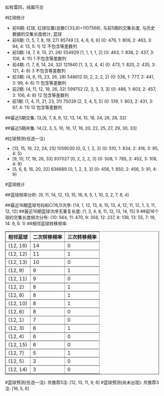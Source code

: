 <!-- 
.. title: 双色球2015118期(2015-10-08)数据分析报告
.. slug: slott-2015118-2015-10-08-report
.. date: 2015-10-09 08:00:00 UTC+08:00
.. tags: Lottery
.. link: 
.. description: 
.. type: text
-->

如有雷同，纯属巧合

<!-- TEASER_END-->

#红球统计

- 前N期: 红球, 红球位置(总数C(33,6)=1107568), 与前5期的交集长度, 与历史数据的交集长度统计, 蓝球
- 前6期: (1, 5, 7, 8, 19, 27) 85749 [3, 4, 6, 6, 6] {0: 479, 1: 806, 2: 463, 3: 94, 4: 13, 5: 1} 12 不包含等差数列
- 前5期: (4, 7, 9, 13, 21, 26) 554929 [1, 1, 1, 1, 2] {0: 463, 1: 838, 2: 437, 3: 108, 4: 11} 1 不包含等差数列
- 前4期: (1, 7, 8, 14, 24, 32) 121940 [1, 3, 3, 4, 4] {0: 473, 1: 820, 2: 435, 3: 121, 4: 9} 3 不包含等差数列
- 前3期: (4, 6, 15, 23, 26, 28) 548612 [0, 2, 2, 2, 2] {0: 536, 1: 777, 2: 441, 3: 99, 4: 6} 11 包含等差数列
- 前2期: (4, 11, 12, 18, 26, 32) 599752 [2, 3, 3, 3, 3] {0: 486, 1: 803, 2: 457, 3: 106, 4: 8} 12 包含等差数列
- 前1期: (1, 4, 11, 21, 23, 31) 75039 [2, 3, 4, 5, 5] {0: 519, 1: 803, 2: 431, 3: 97, 4: 11} 12 包含等差数列

##最近5期交集:
13,[6, 7, 8, 9, 12, 13, 14, 15, 18, 24, 26, 28, 32]

##最近5期并集:
14,[2, 3, 5, 10, 16, 17, 19, 20, 22, 25, 27, 29, 30, 33]

#红球预测(任选一注)

- [13, 15, 19, 22, 24, 25] 1059030 [0, 0, 1, 2, 3] {0: 510, 1: 834, 2: 418, 3: 95, 4: 5}
- [9, 10, 17, 18, 26, 33] 937027 [0, 2, 2, 2, 3] {0: 508, 1: 785, 2: 452, 3: 108, 4: 9}
- [5, 6, 8, 16, 20, 32] 636689 [0, 1, 2, 3, 3] {0: 456, 1: 850, 2: 456, 3: 91, 4: 9}

#蓝球统计

##蓝球频率分析:
[9, 11, 14, 12, 13, 15, 16, 6, 5, 1, 10, 3, 2, 7, 8, 4]

##最近16期蓝球号码和C(16,1)次序:
[14, 1, 12, 13, 8, 15, 13, 4, 12, 11, 12, 1, 3, 11, 12, 12]
##最近16期蓝球次序无重复长度:
[1, 3, 4, 8, 11, 12, 13, 14, 15] 9
##前16个球的交集长度频次分布:
{10: 564, 11: 470, 9: 356, 12: 237, 8: 136, 13: 55, 7: 19, 14: 9, 6: 1}
##相邻蓝球转移频率:
<table border="1" class="table table-striped dataframe">
  <thead>
    <tr style="text-align: right;">
      <th>相邻蓝球</th>
      <th>二次转移频率</th>
      <th>三次转移频率</th>
    </tr>
  </thead>
  <tbody>
    <tr>
      <td>(12, 16)</td>
      <td>14</td>
      <td>0</td>
    </tr>
    <tr>
      <td>(12, 12)</td>
      <td>11</td>
      <td>1</td>
    </tr>
    <tr>
      <td>(12, 13)</td>
      <td>10</td>
      <td>0</td>
    </tr>
    <tr>
      <td>(12, 9)</td>
      <td>9</td>
      <td>1</td>
    </tr>
    <tr>
      <td>(12, 11)</td>
      <td>9</td>
      <td>0</td>
    </tr>
    <tr>
      <td>(12, 2)</td>
      <td>8</td>
      <td>1</td>
    </tr>
    <tr>
      <td>(12, 8)</td>
      <td>8</td>
      <td>1</td>
    </tr>
    <tr>
      <td>(12, 10)</td>
      <td>8</td>
      <td>1</td>
    </tr>
    <tr>
      <td>(12, 6)</td>
      <td>8</td>
      <td>0</td>
    </tr>
    <tr>
      <td>(12, 1)</td>
      <td>7</td>
      <td>0</td>
    </tr>
    <tr>
      <td>(12, 3)</td>
      <td>6</td>
      <td>1</td>
    </tr>
    <tr>
      <td>(12, 4)</td>
      <td>6</td>
      <td>0</td>
    </tr>
    <tr>
      <td>(12, 15)</td>
      <td>6</td>
      <td>0</td>
    </tr>
    <tr>
      <td>(12, 7)</td>
      <td>5</td>
      <td>1</td>
    </tr>
    <tr>
      <td>(12, 5)</td>
      <td>3</td>
      <td>0</td>
    </tr>
    <tr>
      <td>(12, 14)</td>
      <td>3</td>
      <td>0</td>
    </tr>
  </tbody>
</table>
#蓝球预测(任选一注):
共推荐5注: [12, 13, 11, 9, 6]
#蓝球预测(尚未出现):
共推荐3注: [16, 5, 6]

